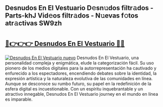 ## Desnudos En El Vestuario D𝚎sn𝚞dos filtr𝚊dos - Parts-khJ Vid𝚎os filtr𝚊dos - N𝚞evas f𝚘tos atr𝚊ctivas SW9zh

# <h2><a href="http://mb2y6qo.tromn.icu/?c=Desnudos+En+El+Vestuario">🔗👉👉👉 Desnudos En El Vestuario 🔗🔗</a></h2>

[![Desnudos En El Vestuario nuevo](https://i.imgur.com/pEAQMta.gif)](http://mb2y6qo.tromn.icu/?c=Desnudos+En+El+Vestuario)
Desnudos En El Vestuario, una personalidad compleja y enigmática, elude la categorización fácil. Su uso pionero de los medios digitales para la autorrepresentación ha cautivado y enfurecido a los espectadores, encendiendo debates sobre la identidad, la expresión artística y la naturaleza evolutiva de las comunidades en línea. Aunque se desconoce su rumbo futuro, su papel en la redefinición de la esfera digital es incuestionable. Con un espíritu inquebrantable y un atractivo innegable, Desnudos En El Vestuario journey en el mundo en línea es imparable.
